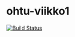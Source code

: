 # ohtu-viikko1

[![Build Status](https://travis-ci.org/JaakkoV/ohtu-viikko1.svg?branch=master)](https://travis-ci.org/JaakkoV/ohtu-viikko1)
